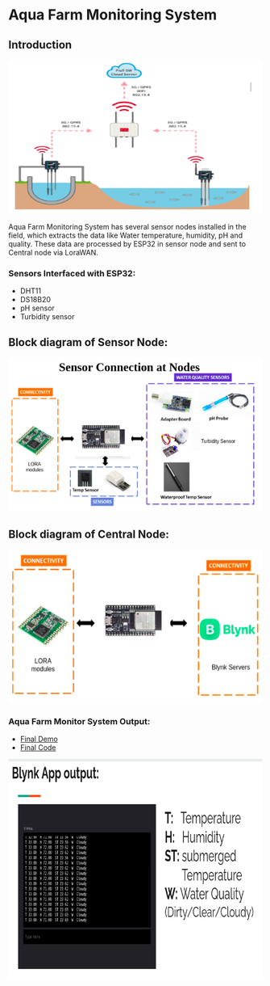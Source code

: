 # Aqua Farm Monitoring System

## Introduction 

<p align="center">
    <img width="508" height="305" src="Assets/system.png">
</p>

Aqua Farm Monitoring System has several sensor nodes installed in the field, which extracts the data like Water temperature, humidity, pH and quality. These data are processed by ESP32 in sensor node and sent to Central node via LoraWAN.

### Sensors Interfaced with ESP32:

- DHT11
- DS18B20
- pH sensor
- Turbidity sensor

## Block diagram of Sensor Node:

<p align="center">
    <img width="508" height="305" src="Assets/Snode.png">
</p>


## Block diagram of Central Node:

<p align="center">
    <img width="508" height="305" src="Assets/Cnode.png">
</p>


### Aqua Farm Monitor System Output:

- [Final Demo](https://www.youtube.com/watch?v=ljy_Szw1oFM)
- [Final Code](https://github.com/ombhilare999/Aqua_Farm_Monitor/tree/main/Lora_Test)

<p align="center">
    <img width="784" height="436" src="Assets/output_.png">
</p>


